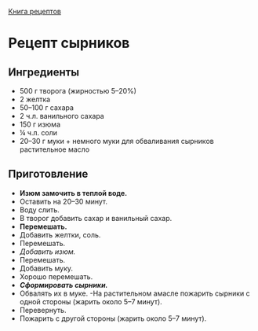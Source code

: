 [Книга рецептов](main.md)
# Рецепт сырников
## __Ингредиенты__

* 500 г творога (жирностью 5–20%)
* 2 желтка
* 50–100 г сахара
* 2 ч.л. ванильного сахара
* 150 г изюма
* ¼ ч.л. соли
* 20–30 г муки + немного муки для обваливания сырников
растительное масло
## __Приготовление__
- **Изюм замочить в теплой воде.**
- Оставить на 20–30 минут.
- Воду слить.
- В творог добавить сахар и ванильный сахар.
- __Перемешать.__
- Добавить желтки, соль.
- Перемешать.
- *Добавить изюм.*
- Перемешать.
- Добавить муку.
- Хорошо перемешать.
- __*Сформировать сырники.*__
- Обвалять их в муке.
-На растительном амасле пожарить сырники с одной стороны (жарить около 5–7 минут).
- Перевернуть.
- Пожарить с другой стороны (жарить около 5–7 минут).